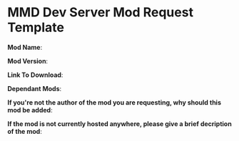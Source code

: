 # MMD Dev Server Mod Request Template

**Mod Name**:

**Mod Version**:

**Link To Download**:

**Dependant Mods**:

**If you're not the author of the mod you are requesting, why should this mod be added**:

**If the mod is not currently hosted anywhere, please give a brief decription of the mod**:
